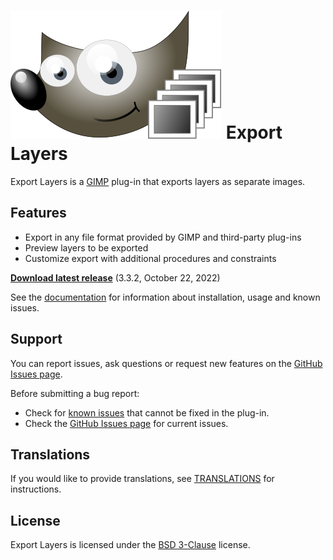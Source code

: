 # [![](docs/images/logo_small.svg)](https://khalim19.github.io/gimp-plugin-export-layers/) Export Layers

Export Layers is a [GIMP](https://www.gimp.org/) plug-in that exports layers as separate images.

Features
--------

* Export in any file format provided by GIMP and third-party plug-ins
* Preview layers to be exported
* Customize export with additional procedures and constraints


[**Download latest release**](https://github.com/khalim19/gimp-plugin-export-layers/releases/tag/3.3.2) (3.3.2, October 22, 2022)

See the [documentation](https://khalim19.github.io/gimp-plugin-export-layers/sections) for information about installation, usage and known issues.


Support
-------

You can report issues, ask questions or request new features on the [GitHub Issues page](https://github.com/khalim19/gimp-plugin-export-layers/issues).

Before submitting a bug report:
* Check for [known issues](docs/sections/Known-Issues.md) that cannot be fixed in the plug-in.
* Check the [GitHub Issues page](https://github.com/khalim19/gimp-plugin-export-layers/issues) for current issues.


Translations
------------

If you would like to provide translations, see [TRANSLATIONS](TRANSLATIONS.md) for instructions.


License
-------

Export Layers is licensed under the [BSD 3-Clause](LICENSE) license.
